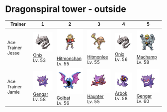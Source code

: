 # Dragonspiral tower - outside

| Trainer           | 1                                                                                             | 2                                                                                                     | 3                                                                                                   | 4                                                                                           | 5                                                                                               |
| ----------------- | --------------------------------------------------------------------------------------------- | ----------------------------------------------------------------------------------------------------- | --------------------------------------------------------------------------------------------------- | ------------------------------------------------------------------------------------------- | ----------------------------------------------------------------------------------------------- |
| Ace Trainer Jesse | ![onix](../../img/pokemon/095.png) <br/>[Onix](/blaze-black-wiki/pokemon/095) <br/>Lv. 53     | ![hitmonchan](../../img/pokemon/107.png) <br/>[Hitmonchan](/blaze-black-wiki/pokemon/107) <br/>Lv. 55 | ![hitmonlee](../../img/pokemon/106.png) <br/>[Hitmonlee](/blaze-black-wiki/pokemon/106) <br/>Lv. 55 | ![onix](../../img/pokemon/095.png) <br/>[Onix](/blaze-black-wiki/pokemon/095) <br/>Lv. 56   | ![machamp](../../img/pokemon/068.png) <br/>[Machamp](/blaze-black-wiki/pokemon/068) <br/>Lv. 58 |
| Ace Trainer Jamie | ![gengar](../../img/pokemon/094.png) <br/>[Gengar](/blaze-black-wiki/pokemon/094) <br/>Lv. 58 | ![golbat](../../img/pokemon/042.png) <br/>[Golbat](/blaze-black-wiki/pokemon/042) <br/>Lv. 56         | ![haunter](../../img/pokemon/093.png) <br/>[Haunter](/blaze-black-wiki/pokemon/093) <br/>Lv. 55     | ![arbok](../../img/pokemon/024.png) <br/>[Arbok](/blaze-black-wiki/pokemon/024) <br/>Lv. 58 | ![gengar](../../img/pokemon/094.png) <br/>[Gengar](/blaze-black-wiki/pokemon/094) <br/>Lv. 60   |
